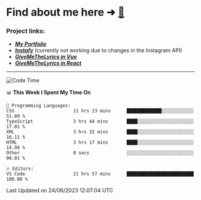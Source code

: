 # Find about me here ➜ [🧑](https://pauabella.dev)

### Project links:
- ***[My Portfolio](https://pauabella.dev)***
- ***[Instafy](https://instafy.me)*** (currently not working due to changes in the Instagram API)
- ***[GiveMeTheLyrics in Vue](https://lyrics.pauabella.dev)***
- ***[GiveMeTheLyrics in React](https://pauabella.dev/GiveMeTheLyrics)***

---
<!--START_SECTION:waka-->
![Code Time](http://img.shields.io/badge/Code%20Time-2%2C268%20hrs%2032%20mins-blue)

📊 **This Week I Spent My Time On** 

```text
💬 Programming Languages: 
CSS                      11 hrs 23 mins      █████████████░░░░░░░░░░░░   51.89 % 
TypeScript               3 hrs 44 mins       ████░░░░░░░░░░░░░░░░░░░░░   17.01 % 
XML                      3 hrs 32 mins       ████░░░░░░░░░░░░░░░░░░░░░   16.11 % 
HTML                     3 hrs 17 mins       ████░░░░░░░░░░░░░░░░░░░░░   14.99 % 
Other                    0 secs              ░░░░░░░░░░░░░░░░░░░░░░░░░   00.01 % 

🔥 Editors: 
VS Code                  21 hrs 57 mins      █████████████████████████   100.00 % 
```


 Last Updated on 24/06/2023 12:07:04 UTC
<!--END_SECTION:waka-->
